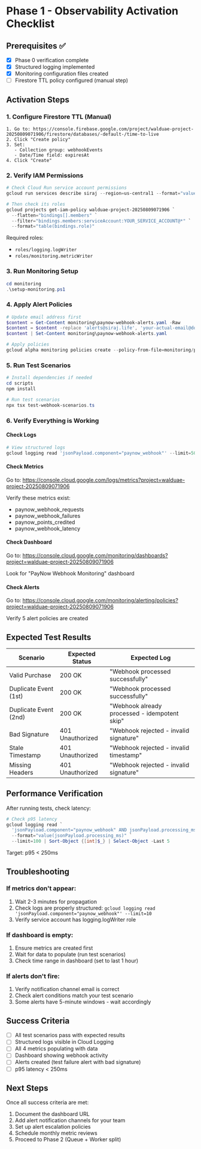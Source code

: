 # Phase 1 - Observability Activation Checklist

## Prerequisites ✅

- [x] Phase 0 verification complete
- [x] Structured logging implemented
- [x] Monitoring configuration files created
- [ ] Firestore TTL policy configured (manual step)

## Activation Steps

### 1. Configure Firestore TTL (Manual)
```
1. Go to: https://console.firebase.google.com/project/walduae-project-20250809071906/firestore/databases/-default-/time-to-live
2. Click "Create policy"
3. Set:
   - Collection group: webhookEvents
   - Date/Time field: expiresAt
4. Click "Create"
```

### 2. Verify IAM Permissions
```powershell
# Check Cloud Run service account permissions
gcloud run services describe siraj --region=us-central1 --format="value(spec.template.spec.serviceAccountName)"

# Then check its roles
gcloud projects get-iam-policy walduae-project-20250809071906 `
  --flatten="bindings[].members" `
  --filter="bindings.members:serviceAccount:YOUR_SERVICE_ACCOUNT@*" `
  --format="table(bindings.role)"
```

Required roles:
- `roles/logging.logWriter`
- `roles/monitoring.metricWriter`

### 3. Run Monitoring Setup
```powershell
cd monitoring
.\setup-monitoring.ps1
```

### 4. Apply Alert Policies
```powershell
# Update email address first
$content = Get-Content monitoring\paynow-webhook-alerts.yaml -Raw
$content = $content -replace 'alerts@siraj.life', 'your-actual-email@domain.com'
$content | Set-Content monitoring\paynow-webhook-alerts.yaml

# Apply policies
gcloud alpha monitoring policies create --policy-from-file=monitoring/paynow-webhook-alerts.yaml
```

### 5. Run Test Scenarios
```powershell
# Install dependencies if needed
cd scripts
npm install

# Run test scenarios
npx tsx test-webhook-scenarios.ts
```

### 6. Verify Everything is Working

#### Check Logs
```powershell
# View structured logs
gcloud logging read 'jsonPayload.component="paynow_webhook"' --limit=50 --format=json
```

#### Check Metrics
Go to: https://console.cloud.google.com/logs/metrics?project=walduae-project-20250809071906

Verify these metrics exist:
- paynow_webhook_requests
- paynow_webhook_failures
- paynow_points_credited
- paynow_webhook_latency

#### Check Dashboard
Go to: https://console.cloud.google.com/monitoring/dashboards?project=walduae-project-20250809071906

Look for "PayNow Webhook Monitoring" dashboard

#### Check Alerts
Go to: https://console.cloud.google.com/monitoring/alerting/policies?project=walduae-project-20250809071906

Verify 5 alert policies are created

## Expected Test Results

| Scenario | Expected Status | Expected Log |
|----------|----------------|--------------|
| Valid Purchase | 200 OK | "Webhook processed successfully" |
| Duplicate Event (1st) | 200 OK | "Webhook processed successfully" |
| Duplicate Event (2nd) | 200 OK | "Webhook already processed - idempotent skip" |
| Bad Signature | 401 Unauthorized | "Webhook rejected - invalid signature" |
| Stale Timestamp | 401 Unauthorized | "Webhook rejected - invalid timestamp" |
| Missing Headers | 401 Unauthorized | "Webhook rejected - invalid signature" |

## Performance Verification

After running tests, check latency:
```powershell
# Check p95 latency
gcloud logging read `
  'jsonPayload.component="paynow_webhook" AND jsonPayload.processing_ms>0' `
  --format="value(jsonPayload.processing_ms)" `
  --limit=100 | Sort-Object {[int]$_} | Select-Object -Last 5
```

Target: p95 < 250ms

## Troubleshooting

### If metrics don't appear:
1. Wait 2-3 minutes for propagation
2. Check logs are properly structured: `gcloud logging read 'jsonPayload.component="paynow_webhook"' --limit=10`
3. Verify service account has logging.logWriter role

### If dashboard is empty:
1. Ensure metrics are created first
2. Wait for data to populate (run test scenarios)
3. Check time range in dashboard (set to last 1 hour)

### If alerts don't fire:
1. Verify notification channel email is correct
2. Check alert conditions match your test scenario
3. Some alerts have 5-minute windows - wait accordingly

## Success Criteria

- [ ] All test scenarios pass with expected results
- [ ] Structured logs visible in Cloud Logging
- [ ] All 4 metrics populating with data
- [ ] Dashboard showing webhook activity
- [ ] Alerts created (test failure alert with bad signature)
- [ ] p95 latency < 250ms

## Next Steps

Once all success criteria are met:
1. Document the dashboard URL
2. Add alert notification channels for your team
3. Set up alert escalation policies
4. Schedule monthly metric reviews
5. Proceed to Phase 2 (Queue + Worker split)

